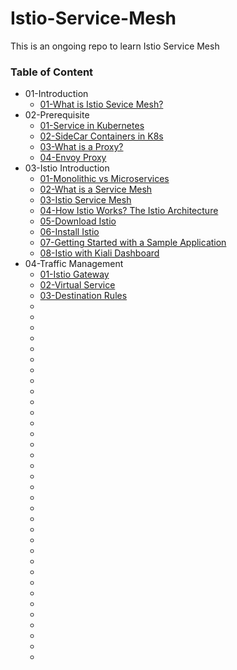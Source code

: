 # Istio-Service-Mesh
This is an ongoing repo to learn Istio Service Mesh

### Table of Content
* 01-Introduction
    * [01-What is Istio Sevice Mesh?](https://istio.io/v1.1/docs/concepts/what-is-istio/)
* 02-Prerequisite
    * [01-Service in Kubernetes](https://kubernetes.io/docs/concepts/services-networking/service/)
    * [02-SideCar Containers in K8s](https://kubernetes.io/docs/concepts/workloads/pods/sidecar-containers/)
    * [03-What is a Proxy?](https://www.fortinet.com/resources/cyberglossary/proxy-server)
    * [04-Envoy Proxy](https://www.solo.io/topics/envoy-proxy/)
* 03-Istio Introduction
    * [01-Monolithic vs Microservices](https://aws.amazon.com/compare/the-difference-between-monolithic-and-microservices-architecture/)
    * [02-What is a Service Mesh](https://aws.amazon.com/what-is/service-mesh/)
    * [03-Istio Service Mesh](https://istio.io/latest/about/service-mesh/)
    * [04-How Istio Works? The Istio Architecture](https://www.solo.io/topics/istio/istio-architecture/)
    * [05-Download Istio](https://istio.io/latest/about/service-mesh/)
    * [06-Install Istio](https://istio.io/latest/docs/setup/getting-started/#install)
    * [07-Getting Started with a Sample Application](https://istio.io/latest/docs/setup/getting-started/#bookinfo)
    * [08-Istio with Kiali Dashboard](https://istio.io/latest/docs/setup/getting-started/#dashboard)
* 04-Traffic Management
    * [01-Istio Gateway](https://istio.io/latest/docs/tasks/traffic-management/ingress/ingress-control/#configuring-ingress-using-a-gateway)
    * [02-Virtual Service](https://istio.io/latest/docs/reference/config/networking/virtual-service/)
    * [03-Destination Rules](https://istio.io/latest/docs/reference/config/networking/destination-rule/)
    * []()
    * []()
    * []()
    * []()
    * []()
    * []()
    * []()
    * []()
    * []()
    * []()
    * []()
    * []()
    * []()
    * []()
    * []()
    * []()
    * []()
    * []()
    * []()
    * []()
    * []()
    * []()
    * []()
    * []()
    * []()
    * []()
    * []()
    * []()
    * []()
    * []()
    * []()
    * []()
    * []()
    * []()
    
    